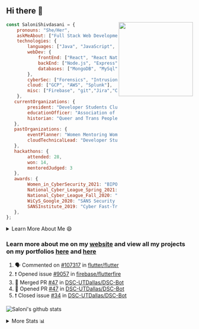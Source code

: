 ## Hi there 👋

<img align='right' src="https://storage.googleapis.com/saloni-shivdasani-resume/Saloni.png" width="200">

```javascript
const SaloniShivdasani = {
    pronouns: "She/Her",
    askMeAbout: ["Full Stack Web Development", "Cloud Computing", "Cyber Security"],
    technologies: {
        languages: ["Java", "JavaScript", "SQL", "Python", "C++", "BASH", "R"],
        webDev: {
            frontEnd: ["React", "React Native", "Electron"],
            backEnd: ["Node.js", "Express", "Flask"],
            databases: ["MongoDB", "MySql"],
        },
        cyberSec: ["Forensics", "Intrusion Detection", "Security Operations", "Network and Application Penetration Testing"],
        cloud: ["GCP", "AWS", "Splunk"],
        misc: ["Firebase", "git","Jira","Confluence"]
    },
   currentOrganizations: {
        president: "Developer Students Club, UTD",
        educationOfficer: "Association of Computer Machinery, UTD",
        historian: "Queer and Trans People of Color, UTD",
   },
   pastOrganizations: {
        eventPlanner: "Women Mentoring Women in Engineering, UTD",
        cloudTechnicalLead: "Developer Students Club, UTD",
   },
   hackathons: {
        attended: 28,
        won: 14,
        mentoredJudged: 3
   },
   awards: {
        Women_in_CyberSecurity_2021: "BIPOC Fellowship Award",
        National_Cyber_League_Spring_2021: "Gold Bracket Competitor - Top 15% nationally",
        National_Cyber_League_Fall_2020: "Gold Bracket Competitor - Top 15% nationally",
        WiCyS_Google_2020: "SANS Security Training Scholarship",
        SANSInstitute_2019: "Cyber Fast-Track Game Quarter-Finalist",
   },
};
```

<!--START_SECTION:table-->
<details>

<summary>Learn More About Me 😄 </summary>

I am a senior at The University of Texas at Dallas, and I am currently majoring in Software Engineering with a concentration in Information Assurance. I am interested and have experience in full stack development, cloud computing, and cybersecurity. I hope to find opportunities where I can gain exposure to algorithm and project design. My ultimate aim is to develop futuristic products for users because I am inspired by the impact of computing on society.

I have experience in full stack web development through my participation and awards in hackathons where I have learnt and used React, Node.js, Express, MongoDB, Flask, NLTK, and React Native along with GIT, GCP, and Firebase. Last semester, I was also responsible for backend development for a project at a local NGO where I created a REST API using Node.js, Express, MongoDB and SQL and hosted it on servers using GCP. 

From my coursework and local competitions, I have skills in algorithms and data structures in Java, database management using SQL and machine learning using Python and R. I have also been a quarter-finalist in a national cybersecurity completion hosted by the SANS institute.

I am also actively involved in campus organization where I am the cloud technical lead for Developer Student Club, Mentor and Education Officer for Association of Computing Machinery, event planner for Women Mentoring Women in Engineering and IT Committee member for IEEE.

</details>

<!--END_SECTION:table-->

### Learn more about me on my [website](https://www.saloni-shivdasani.codes) and view all my projects on my portfolios [here](https://www.saloni-shivdasani.codes/projects) and  [here](http://devpost.com/SaloniS)

<!--START_SECTION:activity-->
1. 🗣 Commented on [#107317](https://github.com/flutter/flutter/issues/107317) in [flutter/flutter](https://github.com/flutter/flutter)
2. ❗️ Opened issue [#9057](https://github.com/firebase/flutterfire/issues/9057) in [firebase/flutterfire](https://github.com/firebase/flutterfire)
3. 🎉 Merged PR [#47](https://github.com/DSC-UTDallas/DSC-Bot/pull/47) in [DSC-UTDallas/DSC-Bot](https://github.com/DSC-UTDallas/DSC-Bot)
4. 💪 Opened PR [#47](https://github.com/DSC-UTDallas/DSC-Bot/pull/47) in [DSC-UTDallas/DSC-Bot](https://github.com/DSC-UTDallas/DSC-Bot)
5. ❗️ Closed issue [#34](https://github.com/DSC-UTDallas/DSC-Bot/issues/34) in [DSC-UTDallas/DSC-Bot](https://github.com/DSC-UTDallas/DSC-Bot)
<!--END_SECTION:activity-->

![Saloni's github stats](https://github-readme-stats.vercel.app/api?username=SaloniSS)

<!--START_SECTION:table-->
<details>

<summary>More Stats 📊 </summary>

<!--START_SECTION:waka-->
![Code Time](http://img.shields.io/badge/Code%20Time-1%2C243%20hrs%2026%20mins-blue)

![Lines of code](https://img.shields.io/badge/From%20Hello%20World%20I%27ve%20Written--1%20Million%20lines%20of%20code-blue)

**🐱 My GitHub Data** 

> 🏆 1 Contributions in the Year 2023
 > 
> 📦 589.5 kB Used in GitHub's Storage 
 > 
> 💼 Opted to Hire
 > 
> 📜 29 Public Repositories 
 > 
> 🔑 26 Private Repositories  
 > 
**I'm an Early 🐤** 

```text
🌞 Morning    67 commits     █████░░░░░░░░░░░░░░░░░░░░   23.02% 
🌆 Daytime    83 commits     ███████░░░░░░░░░░░░░░░░░░   28.52% 
🌃 Evening    81 commits     ███████░░░░░░░░░░░░░░░░░░   27.84% 
🌙 Night      60 commits     █████░░░░░░░░░░░░░░░░░░░░   20.62%

```
📅 **I'm Most Productive on Sunday** 

```text
Monday       72 commits     ██████░░░░░░░░░░░░░░░░░░░   24.74% 
Tuesday      56 commits     ████░░░░░░░░░░░░░░░░░░░░░   19.24% 
Wednesday    21 commits     █░░░░░░░░░░░░░░░░░░░░░░░░   7.22% 
Thursday     13 commits     █░░░░░░░░░░░░░░░░░░░░░░░░   4.47% 
Friday       12 commits     █░░░░░░░░░░░░░░░░░░░░░░░░   4.12% 
Saturday     36 commits     ███░░░░░░░░░░░░░░░░░░░░░░   12.37% 
Sunday       81 commits     ███████░░░░░░░░░░░░░░░░░░   27.84%

```


📊 **This Week I Spent My Time On** 

```text
⌚︎ Time Zone: America/Chicago

💬 Programming Languages: 
JavaScript               8 hrs 6 mins        ██████████████████░░░░░░░   72.55% 
Other                    2 hrs 2 mins        ████░░░░░░░░░░░░░░░░░░░░░   18.27% 
JSON                     36 mins             █░░░░░░░░░░░░░░░░░░░░░░░░   5.44% 
Bash                     17 mins             ░░░░░░░░░░░░░░░░░░░░░░░░░   2.66% 
Git Config               5 mins              ░░░░░░░░░░░░░░░░░░░░░░░░░   0.89%

```

**I Mostly Code in JavaScript** 

```text
JavaScript               26 repos            ███████████░░░░░░░░░░░░░░   44.07% 
Java                     11 repos            ████░░░░░░░░░░░░░░░░░░░░░   18.64% 
Python                   8 repos             ███░░░░░░░░░░░░░░░░░░░░░░   13.56% 
CSS                      3 repos             █░░░░░░░░░░░░░░░░░░░░░░░░   5.08% 
TypeScript               3 repos             █░░░░░░░░░░░░░░░░░░░░░░░░   5.08%

```



 Last Updated on 19/01/2023 15:36:51 UTC
<!--END_SECTION:waka-->

<!--END_SECTION:table-->

<!--
**SaloniSS/SaloniSS** is a ✨ _special_ ✨ repository because its `README.md` (this file) appears on your GitHub profile.

Here are some ideas to get you started:

- 🔭 I’m currently working on ...
- 🌱 I’m currently learning ...
- 👯 I’m looking to collaborate on ...
- 🤔 I’m looking for help with ...
- 💬 Ask me about ...
- 📫 How to reach me: ...
- 😄 Pronouns: ...
- ⚡ Fun fact: ...
-->
